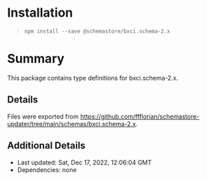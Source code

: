 # Installation
> `npm install --save @schemastore/bxci.schema-2.x`

# Summary
This package contains type definitions for bxci.schema-2.x.

## Details
Files were exported from https://github.com/ffflorian/schemastore-updater/tree/main/schemas/bxci.schema-2.x.

## Additional Details
* Last updated: Sat, Dec 17, 2022, 12:06:04 GMT
* Dependencies: none
